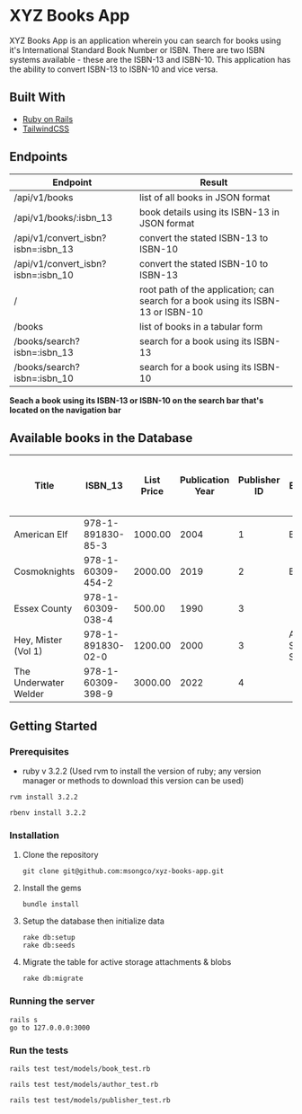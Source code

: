 # XYZ Books App

XYZ Books App is an application wherein you can search for books using it's International Standard Book Number or ISBN. There are two ISBN systems available - these are the ISBN-13 and ISBN-10. This application has the ability to convert ISBN-13 to ISBN-10 and vice versa.

## Built With
* [Ruby on Rails](https://rubyonrails.org/)
* [TailwindCSS](https://tailwindcss.com/)

## Endpoints 

| Endpoint  | Result |
| ------------- | ------------- |
| /api/v1/books  | list of all books in JSON format  |
| /api/v1/books/:isbn_13  | book details using its ISBN-13 in JSON format |
| /api/v1/convert_isbn?isbn=:isbn_13 | convert the stated ISBN-13 to ISBN-10 |
| /api/v1/convert_isbn?isbn=:isbn_10 | convert the stated ISBN-10 to ISBN-13 |
| / | root path of the application; can search for a book using its ISBN-13 or ISBN-10 |
| /books | list of books in a tabular form |
| /books/search?isbn=:isbn_13 | search for a book using its ISBN-13 |
| /books/search?isbn=:isbn_10 | search for a book using its ISBN-10 |

**Seach a book using its ISBN-13 or ISBN-10 on the search bar that's located on the navigation bar**


## Available books in the Database
| Title | ISBN_13 | List Price | Publication Year | Publisher ID | Edition | ISBN-10 <br> <i> (Not a field in the database) </i> |
| ------------- | ------------- | ------------- | ------------- | ------------- | ------------- | ------------- |
| American Elf | 978-1-891830-85-3 | 1000.00 | 2004 | 1 | Book 2 | 1-891-83085-6 |
| Cosmoknights	| 978-1-60309-454-2 | 2000.00	| 2019 |	2 | Book 1 | 1-603-09454-7 |
| Essex County	| 978-1-60309-038-4 | 500.00  | 1990 | 3 | | 1-603-09038-X |
| Hey, Mister (Vol 1) | 978-1-891830-02-0 | 1200.00 | 2000 | 3 | After School Special | 1-891-83002-3 |
| The Underwater Welder | 978-1-60309-398-9 | 3000.00 | 2022 | 4 | | 1-603-09398-2 |



## Getting Started
### Prerequisites
* ruby v 3.2.2 (Used rvm to install the version of ruby; any version manager or methods to download this version can be used)
```
rvm install 3.2.2
```
```
rbenv install 3.2.2
```

### Installation
1. Clone the repository
   ```
   git clone git@github.com:msongco/xyz-books-app.git
   ```
2. Install the gems
   ```
   bundle install
   ```
3. Setup the database then initialize data
   ```
   rake db:setup
   rake db:seeds
   ```
4. Migrate the table for active storage attachments & blobs
   ```
   rake db:migrate
   ```

### Running the server
```
rails s
go to 127.0.0.0:3000
```

### Run the tests
```
rails test test/models/book_test.rb
```

```
rails test test/models/author_test.rb
```

```
rails test test/models/publisher_test.rb
```

